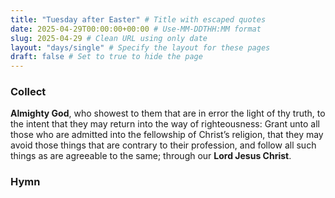 ```yaml
---
title: "Tuesday after Easter" # Title with escaped quotes
date: 2025-04-29T00:00:00+00:00 # Use-MM-DDTHH:MM format
slug: 2025-04-29 # Clean URL using only date
layout: "days/single" # Specify the layout for these pages
draft: false # Set to true to hide the page
---
```


### Collect

**Almighty God**, who showest to them that are in error the light of thy truth, to the intent that they may return into the way of righteousness: Grant unto all those who are admitted into the fellowship of Christ’s religion, that they may avoid those things that are contrary to their profession, and follow all such things as are agreeable to the same; through our **Lord Jesus Christ**.


### Hymn